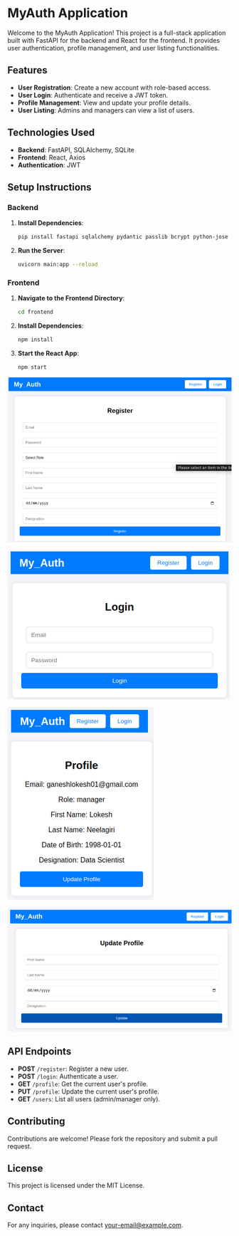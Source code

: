 # MyAuth Application

Welcome to the MyAuth Application! This project is a full-stack application built with FastAPI for the backend and React for the frontend. It provides user authentication, profile management, and user listing functionalities.

## Features

- **User Registration**: Create a new account with role-based access.
- **User Login**: Authenticate and receive a JWT token.
- **Profile Management**: View and update your profile details.
- **User Listing**: Admins and managers can view a list of users.

## Technologies Used

- **Backend**: FastAPI, SQLAlchemy, SQLite
- **Frontend**: React, Axios
- **Authentication**: JWT

## Setup Instructions

### Backend

1. **Install Dependencies**:
   ```bash
   pip install fastapi sqlalchemy pydantic passlib bcrypt python-jose
   ```

2. **Run the Server**:
   ```bash
   uvicorn main:app --reload
   ```

### Frontend

1. **Navigate to the Frontend Directory**:
   ```bash
   cd frontend
   ```

2. **Install Dependencies**:
   ```bash
   npm install
   ```

3. **Start the React App**:
   ```bash
   npm start
   ```

![alt text](image.png)

![alt text](image-1.png)

![alt text](image-2.png)

![alt text](image-3.png)

## API Endpoints

- **POST** `/register`: Register a new user.
- **POST** `/login`: Authenticate a user.
- **GET** `/profile`: Get the current user's profile.
- **PUT** `/profile`: Update the current user's profile.
- **GET** `/users`: List all users (admin/manager only).

## Contributing

Contributions are welcome! Please fork the repository and submit a pull request.

## License

This project is licensed under the MIT License.

## Contact

For any inquiries, please contact [your-email@example.com](mailto:your-email@example.com). 